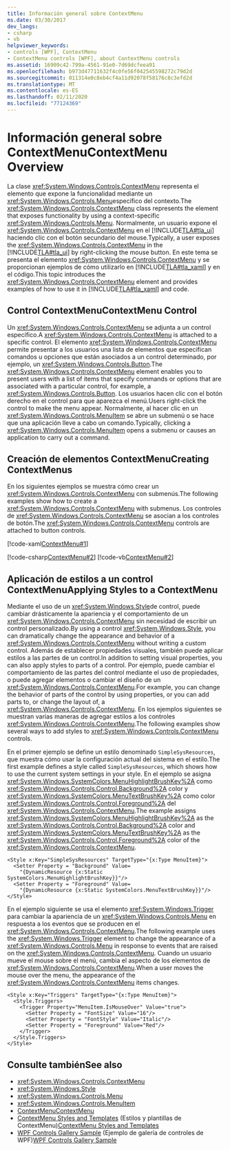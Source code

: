 ```yaml
---
title: Información general sobre ContextMenu
ms.date: 03/30/2017
dev_langs:
- csharp
- vb
helpviewer_keywords:
- controls [WPF], ContextMenu
- ContextMenu controls [WPF], about ContextMenu controls
ms.assetid: 16909c42-799a-4561-91e0-7d69dcfeea91
ms.openlocfilehash: b973d47711632f4c0fe56f042545598272c79d2d
ms.sourcegitcommit: 011314e0c8eb4cf4a11d92078f58176c8c3efd2d
ms.translationtype: MT
ms.contentlocale: es-ES
ms.lasthandoff: 02/11/2020
ms.locfileid: "77124369"
---
```

# <a name="contextmenu-overview"></a><span data-ttu-id="1b941-102">Información general sobre ContextMenu</span><span class="sxs-lookup"><span data-stu-id="1b941-102">ContextMenu Overview</span></span>
<span data-ttu-id="1b941-103">La clase <xref:System.Windows.Controls.ContextMenu> representa el elemento que expone la funcionalidad mediante un <xref:System.Windows.Controls.Menu>específico del contexto.</span><span class="sxs-lookup"><span data-stu-id="1b941-103">The <xref:System.Windows.Controls.ContextMenu> class represents the element that exposes functionality by using a context-specific <xref:System.Windows.Controls.Menu>.</span></span> <span data-ttu-id="1b941-104">Normalmente, un usuario expone el <xref:System.Windows.Controls.ContextMenu> en el [!INCLUDE[TLA#tla_ui](../../../../includes/tlasharptla-ui-md.md)] haciendo clic con el botón secundario del mouse.</span><span class="sxs-lookup"><span data-stu-id="1b941-104">Typically, a user exposes the <xref:System.Windows.Controls.ContextMenu> in the [!INCLUDE[TLA#tla_ui](../../../../includes/tlasharptla-ui-md.md)] by right-clicking the mouse button.</span></span> <span data-ttu-id="1b941-105">En este tema se presenta el elemento <xref:System.Windows.Controls.ContextMenu> y se proporcionan ejemplos de cómo utilizarlo en [!INCLUDE[TLA#tla_xaml](../../../../includes/tlasharptla-xaml-md.md)] y en el código.</span><span class="sxs-lookup"><span data-stu-id="1b941-105">This topic introduces the <xref:System.Windows.Controls.ContextMenu> element and provides examples of how to use it in [!INCLUDE[TLA#tla_xaml](../../../../includes/tlasharptla-xaml-md.md)] and code.</span></span>  

<a name="contextmenu_control"></a>   
## <a name="contextmenu-control"></a><span data-ttu-id="1b941-106">Control ContextMenu</span><span class="sxs-lookup"><span data-stu-id="1b941-106">ContextMenu Control</span></span>  
 <span data-ttu-id="1b941-107">Un <xref:System.Windows.Controls.ContextMenu> se adjunta a un control específico.</span><span class="sxs-lookup"><span data-stu-id="1b941-107">A <xref:System.Windows.Controls.ContextMenu> is attached to a specific control.</span></span> <span data-ttu-id="1b941-108">El elemento <xref:System.Windows.Controls.ContextMenu> permite presentar a los usuarios una lista de elementos que especifican comandos u opciones que están asociados a un control determinado, por ejemplo, un <xref:System.Windows.Controls.Button>.</span><span class="sxs-lookup"><span data-stu-id="1b941-108">The <xref:System.Windows.Controls.ContextMenu> element enables you to present users with a list of items that specify commands or options that are associated with a particular control, for example, a <xref:System.Windows.Controls.Button>.</span></span> <span data-ttu-id="1b941-109">Los usuarios hacen clic con el botón derecho en el control para que aparezca el menú.</span><span class="sxs-lookup"><span data-stu-id="1b941-109">Users right-click the control to make the menu appear.</span></span> <span data-ttu-id="1b941-110">Normalmente, al hacer clic en un <xref:System.Windows.Controls.MenuItem> se abre un submenú o se hace que una aplicación lleve a cabo un comando.</span><span class="sxs-lookup"><span data-stu-id="1b941-110">Typically, clicking a <xref:System.Windows.Controls.MenuItem> opens a submenu or causes an application to carry out a command.</span></span>  
  
<a name="creating_contextmenus"></a>   
## <a name="creating-contextmenus"></a><span data-ttu-id="1b941-111">Creación de elementos ContextMenu</span><span class="sxs-lookup"><span data-stu-id="1b941-111">Creating ContextMenus</span></span>  
 <span data-ttu-id="1b941-112">En los siguientes ejemplos se muestra cómo crear un <xref:System.Windows.Controls.ContextMenu> con submenús.</span><span class="sxs-lookup"><span data-stu-id="1b941-112">The following examples show how to create a <xref:System.Windows.Controls.ContextMenu> with submenus.</span></span> <span data-ttu-id="1b941-113">Los controles de <xref:System.Windows.Controls.ContextMenu> se asocian a los controles de botón.</span><span class="sxs-lookup"><span data-stu-id="1b941-113">The <xref:System.Windows.Controls.ContextMenu> controls are attached to button controls.</span></span>  
  
 [!code-xaml[ContextMenu#1](~/samples/snippets/csharp/VS_Snippets_Wpf/ContextMenu/CSharp/Pane1.xaml#1)]  
  
 [!code-csharp[ContextMenu#2](~/samples/snippets/csharp/VS_Snippets_Wpf/ContextMenu/CSharp/Pane1.xaml.cs#2)]
 [!code-vb[ContextMenu#2](~/samples/snippets/visualbasic/VS_Snippets_Wpf/ContextMenu/VisualBasic/Pane1.xaml.vb#2)]  
  
<a name="applying_styles_to_contextmenu"></a>   
## <a name="applying-styles-to-a-contextmenu"></a><span data-ttu-id="1b941-114">Aplicación de estilos a un control ContextMenu</span><span class="sxs-lookup"><span data-stu-id="1b941-114">Applying Styles to a ContextMenu</span></span>  
 <span data-ttu-id="1b941-115">Mediante el uso de un <xref:System.Windows.Style>de control, puede cambiar drásticamente la apariencia y el comportamiento de un <xref:System.Windows.Controls.ContextMenu> sin necesidad de escribir un control personalizado.</span><span class="sxs-lookup"><span data-stu-id="1b941-115">By using a control <xref:System.Windows.Style>, you can dramatically change the appearance and behavior of a <xref:System.Windows.Controls.ContextMenu> without writing a custom control.</span></span> <span data-ttu-id="1b941-116">Además de establecer propiedades visuales, también puede aplicar estilos a las partes de un control.</span><span class="sxs-lookup"><span data-stu-id="1b941-116">In addition to setting visual properties, you can also apply styles to parts of a control.</span></span> <span data-ttu-id="1b941-117">Por ejemplo, puede cambiar el comportamiento de las partes del control mediante el uso de propiedades, o puede agregar elementos o cambiar el diseño de un <xref:System.Windows.Controls.ContextMenu>.</span><span class="sxs-lookup"><span data-stu-id="1b941-117">For example, you can change the behavior of parts of the control by using properties, or you can add parts to, or change the layout of, a <xref:System.Windows.Controls.ContextMenu>.</span></span> <span data-ttu-id="1b941-118">En los ejemplos siguientes se muestran varias maneras de agregar estilos a los controles <xref:System.Windows.Controls.ContextMenu>.</span><span class="sxs-lookup"><span data-stu-id="1b941-118">The following examples show several ways to add styles to <xref:System.Windows.Controls.ContextMenu> controls.</span></span>  
  
 <span data-ttu-id="1b941-119">En el primer ejemplo se define un estilo denominado `SimpleSysResources`, que muestra cómo usar la configuración actual del sistema en el estilo.</span><span class="sxs-lookup"><span data-stu-id="1b941-119">The first example defines a style called `SimpleSysResources`, which shows how to use the current system settings in your style.</span></span> <span data-ttu-id="1b941-120">En el ejemplo se asigna <xref:System.Windows.SystemColors.MenuHighlightBrushKey%2A> como <xref:System.Windows.Controls.Control.Background%2A> color y <xref:System.Windows.SystemColors.MenuTextBrushKey%2A> como color <xref:System.Windows.Controls.Control.Foreground%2A> del <xref:System.Windows.Controls.ContextMenu>.</span><span class="sxs-lookup"><span data-stu-id="1b941-120">The example assigns <xref:System.Windows.SystemColors.MenuHighlightBrushKey%2A> as the <xref:System.Windows.Controls.Control.Background%2A> color and <xref:System.Windows.SystemColors.MenuTextBrushKey%2A> as the <xref:System.Windows.Controls.Control.Foreground%2A> color of the <xref:System.Windows.Controls.ContextMenu>.</span></span>  
  
```xaml  
<Style x:Key="SimpleSysResources" TargetType="{x:Type MenuItem}">  
  <Setter Property = "Background" Value=   
    "{DynamicResource {x:Static SystemColors.MenuHighlightBrushKey}}"/>  
  <Setter Property = "Foreground" Value=   
    "{DynamicResource {x:Static SystemColors.MenuTextBrushKey}}"/>  
</Style>  
```  
  
 <span data-ttu-id="1b941-121">En el ejemplo siguiente se usa el elemento <xref:System.Windows.Trigger> para cambiar la apariencia de un <xref:System.Windows.Controls.Menu> en respuesta a los eventos que se producen en el <xref:System.Windows.Controls.ContextMenu>.</span><span class="sxs-lookup"><span data-stu-id="1b941-121">The following example uses the <xref:System.Windows.Trigger> element to change the appearance of a <xref:System.Windows.Controls.Menu> in response to events that are raised on the <xref:System.Windows.Controls.ContextMenu>.</span></span> <span data-ttu-id="1b941-122">Cuando un usuario mueve el mouse sobre el menú, cambia el aspecto de los elementos de <xref:System.Windows.Controls.ContextMenu>.</span><span class="sxs-lookup"><span data-stu-id="1b941-122">When a user moves the mouse over the menu, the appearance of the <xref:System.Windows.Controls.ContextMenu> items changes.</span></span>  
  
```xaml  
<Style x:Key="Triggers" TargetType="{x:Type MenuItem}">  
  <Style.Triggers>  
    <Trigger Property="MenuItem.IsMouseOver" Value="true">  
      <Setter Property = "FontSize" Value="16"/>  
      <Setter Property = "FontStyle" Value="Italic"/>  
      <Setter Property = "Foreground" Value="Red"/>  
    </Trigger>  
  </Style.Triggers>  
</Style>  
```  
  
## <a name="see-also"></a><span data-ttu-id="1b941-123">Consulte también</span><span class="sxs-lookup"><span data-stu-id="1b941-123">See also</span></span>

- <xref:System.Windows.Controls.ContextMenu>
- <xref:System.Windows.Style>
- <xref:System.Windows.Controls.Menu>
- <xref:System.Windows.Controls.MenuItem>
- [<span data-ttu-id="1b941-124">ContextMenu</span><span class="sxs-lookup"><span data-stu-id="1b941-124">ContextMenu</span></span>](contextmenu.md)
- <span data-ttu-id="1b941-125">[ContextMenu Styles and Templates](contextmenu-styles-and-templates.md) (Estilos y plantillas de ContextMenu)</span><span class="sxs-lookup"><span data-stu-id="1b941-125">[ContextMenu Styles and Templates](contextmenu-styles-and-templates.md)</span></span>
- <span data-ttu-id="1b941-126">[WPF Controls Gallery Sample](https://github.com/Microsoft/WPF-Samples/tree/master/Getting%20Started/ControlsAndLayout) (Ejemplo de galería de controles de WPF)</span><span class="sxs-lookup"><span data-stu-id="1b941-126">[WPF Controls Gallery Sample](https://github.com/Microsoft/WPF-Samples/tree/master/Getting%20Started/ControlsAndLayout)</span></span>

